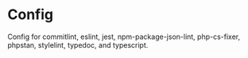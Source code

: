 # Config

Config for commitlint, eslint, jest, npm-package-json-lint, php-cs-fixer, phpstan, stylelint, typedoc, and typescript.
